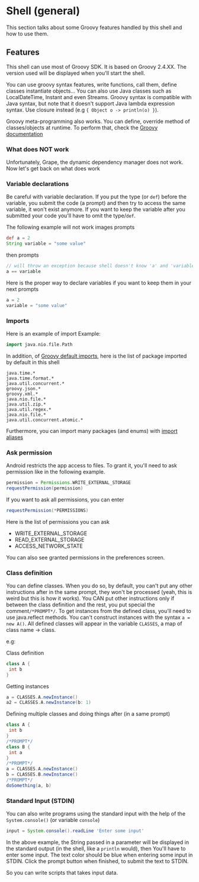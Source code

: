 # Shell (general)
This section talks about some Groovy features handled by this shell and how to use them.

## Features
This shell can use most of Groovy SDK. It is based on Groovy 2.4.XX. The version used will be
displayed when you'll start the shell.

You can use groovy syntax features, write functions, call them, define classes instantiate objects...
You can also use Java classes such as LocalDateTime, Instant and even Streams.
Groovy syntax is compatible with Java syntax, but note that it doesn't support Java lambda expression
syntax. Use closure instead (e.g `{ Object o -> println(o) }`).


Groovy meta-programming also works. You can define, override method of classes/objects at runtime.
To perform that, check the [Groovy documentation](https://groovy-lang.org/documentation.html)

### What does NOT work
Unfortunately, Grape, the dynamic dependency manager does not work.
Now let's get back on what does work

### Variable declarations
Be careful with variable declaration. If you put the type (or `def`) before the variable, you submit the code (a prompt) and then try to access the same variable, it won't exist anymore.
If you want to keep the variable after you submitted your code you'll have to omit the type/`def`.

The following example will not work
images
prompts
```groovy
def a = 2
String variable = "some value"
```
then prompts
```groovy
// will throw an exception because shell doesn't know 'a' and 'variable' anymore
a == variable
```

Here is the proper way to declare variables if you want to keep them in your next prompts

```groovy
a = 2
variable = "some value"
```
### Imports
Here is an example of import
Example:
````groovy
import java.nio.file.Path
````

In addition, of [Groovy default imports](https://groovy-lang.org/structure.html#_default_imports), here is the list of package imported by default in this shell
```text
java.time.*
java.time.format.*
java.util.concurrent.*
groovy.json.*
groovy.xml.*
java.nio.file.*
java.util.zip.*
java.util.regex.*
java.nio.file.*
java.util.concurrent.atomic.*
```

Furthermore, you can import many packages (and enums) with [import aliases](https://tambapps.github.io/groovy-shell-user-manual/import-aliases/)

### Ask permission
Android restricts the app access to files. To grant it, you'll need to ask permission like in the following
example.
```groovy  
permission = Permissions.WRITE_EXTERNAL_STORAGE
requestPermission(permission)
```

If you want to ask all permissions, you can enter
```groovy  
requestPermission(*PERMISSIONS)
```

Here is the list of permissions you can ask
- WRITE_EXTERNAL_STORAGE
- READ_EXTERNAL_STORAGE
- ACCESS_NETWORK_STATE

You can also see granted permissions in the preferences screen.

### Class definition
You can define classes. When you do so, by default, you can't put any other instructions after in the same prompt, they won't be processed (yeah, this is weird but this is how it works).
You CAN put other instructions only if between the class definition and the rest, you put special the comment`/*PROMPT*/`.
To get instances from the defined class, you'll need to use java.reflect methods. You can't construct instances with
the syntax `a = new A()`.
All defined classes will appear in the variable `CLASSES`, a map of class name -> class.


e.g:

Class definition
```groovy
class A {
 int b
}
```


Getting instances
```groovy
a = CLASSES.A.newInstance()
a2 = CLASSES.A.newInstance(b: 1)
```

Defining multiple classes and doing things after (in a same prompt)

```groovy
class A {
 int b
}
/*PROMPT*/
class B {
 int a
}
/*PROMPT*/
a = CLASSES.A.newInstance()
b = CLASSES.B.newInstance()
/*PROMPT*/
doSomething(a, b)
```

### Standard Input (STDIN)
You can also write programs using the standard input with the help of the `System.console()` (or variable `console`)

```groovy
input = System.console().readLine 'Enter some input'
```

In the above example, the String passed in a parameter will be displayed in the standard output (in the shell, like a `println` would), then
You'll have to enter some input. The text color should be blue when entering some input in STDIN. Click the prompt button
when finished, to submit the text to STDIN.

So you can write scripts that takes input data.
